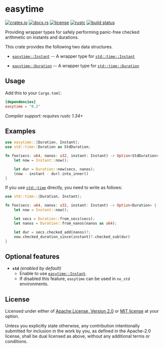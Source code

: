 # easytime

[![crates.io](https://img.shields.io/crates/v/easytime?style=flat-square&logo=rust)](https://crates.io/crates/easytime)
[![docs.rs](https://img.shields.io/badge/docs.rs-easytime-blue?style=flat-square)](https://docs.rs/easytime)
[![license](https://img.shields.io/badge/license-Apache--2.0_OR_MIT-blue?style=flat-square)](#license)
[![rustc](https://img.shields.io/badge/rustc-1.34+-blue?style=flat-square&logo=rust)](https://www.rust-lang.org)
[![build status](https://img.shields.io/github/workflow/status/taiki-e/easytime/CI/master?style=flat-square&logo=github)](https://github.com/taiki-e/easytime/actions)

Providing wrapper types for safely performing panic-free checked arithmetic
on instants and durations.

This crate provides the following two data structures.

- [`easytime::Instant`] -- A wrapper type for [`std::time::Instant`]

- [`easytime::Duration`] -- A wrapper type for [`std::time::Duration`]

[`easytime::Instant`]: https://docs.rs/easytime/0.2/easytime/struct.Instant.html
[`easytime::Duration`]: https://docs.rs/easytime/0.2/easytime/struct.Duration.html
[`std::time`]: https://doc.rust-lang.org/std/time/index.html
[`std::time::Instant`]: https://doc.rust-lang.org/std/time/struct.Instant.html
[`std::time::Duration`]: https://doc.rust-lang.org/std/time/struct.Duration.html

## Usage

Add this to your `Cargo.toml`:

```toml
[dependencies]
easytime = "0.2"
```

*Compiler support: requires rustc 1.34+*

## Examples

```rust
use easytime::{Duration, Instant};
use std::time::Duration as StdDuration;

fn foo(secs: u64, nanos: u32, instant: Instant) -> Option<StdDuration> {
    let now = Instant::now();

    let dur = Duration::new(secs, nanos);
    (now - instant - dur).into_inner()
}
```

If you use [`std::time`] directly, you need to write as follows:

```rust
use std::time::{Duration, Instant};

fn foo(secs: u64, nanos: u32, instant: Instant) -> Option<Duration> {
    let now = Instant::now();

    let secs = Duration::from_secs(secs);
    let nanos = Duration::from_nanos(nanos as u64);

    let dur = secs.checked_add(nanos)?;
    now.checked_duration_since(instant)?.checked_sub(dur)
}
```

## Optional features

- **`std`** *(enabled by default)*
  - Enable to use [`easytime::Instant`].
  - If disabled this feature, `easytime` can be used in `no_std` environments.

## License

Licensed under either of [Apache License, Version 2.0](LICENSE-APACHE) or
[MIT license](LICENSE-MIT) at your option.

Unless you explicitly state otherwise, any contribution intentionally submitted
for inclusion in the work by you, as defined in the Apache-2.0 license, shall
be dual licensed as above, without any additional terms or conditions.
